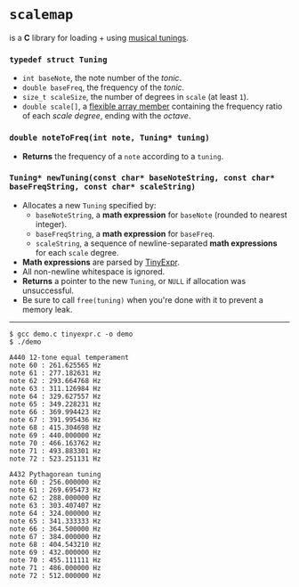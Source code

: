 # `scalemap`
is a **C** library for loading + using [musical tunings](https://en.wikipedia.org/wiki/Musical_tuning#Tuning_systems).

### `typedef struct Tuning`

- `int baseNote`, the note number of the *tonic*.
- `double baseFreq`, the frequency of the *tonic*.
- `size_t scaleSize`, the number of degrees in `scale` (at least `1`).
- `double scale[]`, a [flexible array member](https://en.wikipedia.org/wiki/Flexible_array_member) containing the frequency ratio of each *scale degree*, ending with the *octave*.

### `double noteToFreq(int note, Tuning* tuning)`
- **Returns** the frequency of a `note` according to a `tuning`.

### `Tuning* newTuning(const char* baseNoteString, const char* baseFreqString, const char* scaleString)`
- Allocates a new `Tuning` specified by:
  - `baseNoteString`, a **math expression** for `baseNote` (rounded to nearest integer).
  - `baseFreqString`, a **math expression** for `baseFreq`.
  - `scaleString`, a sequence of newline-separated **math expressions** for each `scale` degree.
- **Math expressions** are parsed by [TinyExpr](https://codeplea.com/tinyexpr).
- All non-newline whitespace is ignored.
- **Returns** a pointer to the new `Tuning`, or `NULL` if allocation was unsuccessful.
- Be sure to call `free(tuning)` when you're done with it to prevent a memory leak.

---

```console
$ gcc demo.c tinyexpr.c -o demo
$ ./demo

A440 12-tone equal temperament
note 60 : 261.625565 Hz
note 61 : 277.182631 Hz
note 62 : 293.664768 Hz
note 63 : 311.126984 Hz
note 64 : 329.627557 Hz
note 65 : 349.228231 Hz
note 66 : 369.994423 Hz
note 67 : 391.995436 Hz
note 68 : 415.304698 Hz
note 69 : 440.000000 Hz
note 70 : 466.163762 Hz
note 71 : 493.883301 Hz
note 72 : 523.251131 Hz

A432 Pythagorean tuning
note 60 : 256.000000 Hz
note 61 : 269.695473 Hz
note 62 : 288.000000 Hz
note 63 : 303.407407 Hz
note 64 : 324.000000 Hz
note 65 : 341.333333 Hz
note 66 : 364.500000 Hz
note 67 : 384.000000 Hz
note 68 : 404.543210 Hz
note 69 : 432.000000 Hz
note 70 : 455.111111 Hz
note 71 : 486.000000 Hz
note 72 : 512.000000 Hz
```
